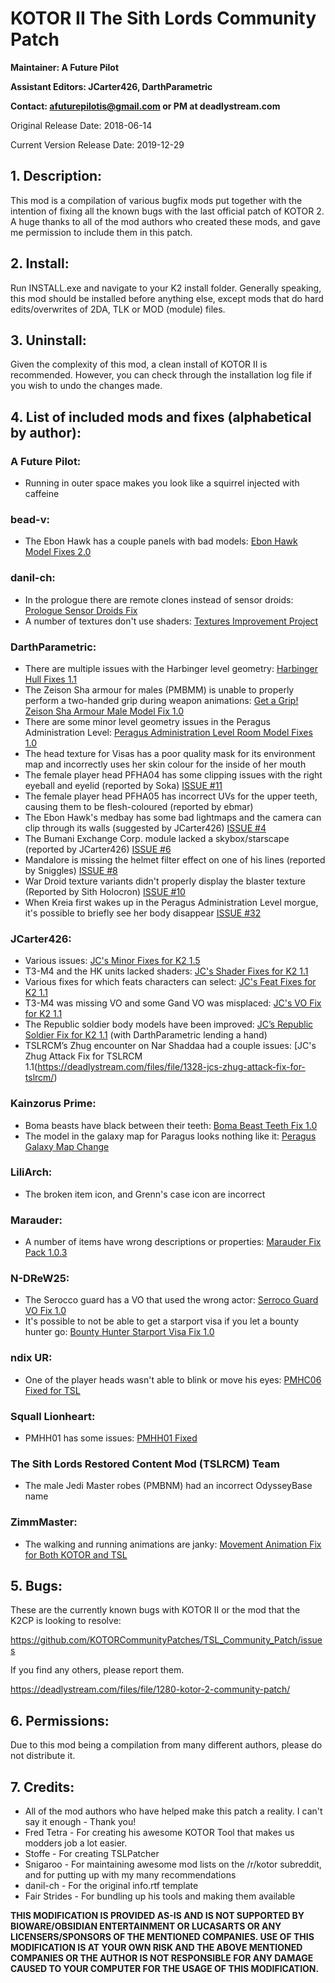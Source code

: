 # KOTOR II The Sith Lords Community Patch
**Maintainer: A Future Pilot**

**Assistant Editors: JCarter426, DarthParametric**

**Contact: afuturepilotis@gmail.com or PM at deadlystream.com**

Original Release Date: 2018-06-14

Current Version Release Date: 2019-12-29

## 1. Description:
This mod is a compilation of various bugfix mods put together with the intention of fixing all the known bugs with the last official patch of KOTOR 2. A huge thanks to all of the mod authors who created these mods, and gave me permission to include them in this patch.

## 2. Install:
Run INSTALL.exe and navigate to your K2 install folder. Generally speaking, this mod should be installed before anything else, except mods that do hard edits/overwrites of 2DA, TLK or MOD (module) files.

## 3. Uninstall:
Given the complexity of this mod, a clean install of KOTOR II is recommended. However, you can check through the installation log file if you wish to undo the changes made.

## 4. List of included mods and fixes (alphabetical by author):
### A Future Pilot:
* Running in outer space makes you look like a squirrel injected with caffeine

### bead-v:
* The Ebon Hawk has a couple panels with bad models: [Ebon Hawk Model Fixes 2.0](https://deadlystream.com/files/file/1033-ebon-hawk-model-fixes/)

### danil-ch:
* In the prologue there are remote clones instead of sensor droids: [Prologue Sensor Droids Fix](https://deadlystream.com/files/file/430-prologue-sensor-droids-fix/)
* A number of textures don't use shaders: [Textures Improvement Project](https://deadlystream.com/files/file/462-textures-improvement-project/)

### DarthParametric:
* There are multiple issues with the Harbinger level geometry: [Harbinger Hull Fixes 1.1](https://deadlystream.com/files/file/1374-harbinger-hull-fixes/)
* The Zeison Sha armour for males (PMBMM) is unable to properly perform a two-handed grip during weapon animations: [Get a Grip! Zeison Sha Armour Male Model Fix 1.0](https://deadlystream.com/files/file/1362-get-a-grip-zeison-sha-armour-male-model-fix/)
* There are some minor level geometry issues in the Peragus Administration Level: [Peragus Administration Level Room Model Fixes 1.0](https://deadlystream.com/files/file/1275-peragus-administration-level-room-model-fixes/)
* The head texture for Visas has a poor quality mask for its environment map and incorrectly uses her skin colour for the inside of her mouth
* The female player head PFHA04 has some clipping issues with the right eyeball and eyelid (reported by Soka) [ISSUE #11](https://github.com/KOTORCommunityPatches/TSL_Community_Patch/issues/11)
* The female player head PFHA05 has incorrect UVs for the upper teeth, causing them to be flesh-coloured (reported by ebmar)
* The Ebon Hawk's medbay has some bad lightmaps and the camera can clip through its walls (suggested by JCarter426) [ISSUE #4](https://github.com/KOTORCommunityPatches/TSL_Community_Patch/issues/4)
* The Bumani Exchange Corp. module lacked a skybox/starscape (reported by JCarter426) [ISSUE #6](https://github.com/KOTORCommunityPatches/TSL_Community_Patch/issues/6)
* Mandalore is missing the helmet filter effect on one of his lines (reported by Sniggles) [ISSUE #8](https://github.com/KOTORCommunityPatches/TSL_Community_Patch/issues/8)
* War Droid texture variants didn't properly display the blaster texture (Reported by Sith Holocron) [ISSUE #10](https://github.com/KOTORCommunityPatches/TSL_Community_Patch/issues/10)
* When Kreia first wakes up in the Peragus Administration Level morgue, it's possible to briefly see her body disappear [ISSUE #32](https://github.com/KOTORCommunityPatches/TSL_Community_Patch/issues/32)

### JCarter426:
* Various issues: [JC's Minor Fixes for K2 1.5](https://deadlystream.com/files/file/1215-jcs-minor-fixes-for-k2/)
* T3-M4 and the HK units lacked shaders: [JC's Shader Fixes for K2 1.1](https://deadlystream.com/files/file/1284-jcs-shader-fixes-for-k2/)
* Various fixes for which feats characters can select: [JC's Feat Fixes for K2 1.1](https://deadlystream.com/files/file/1436-jcs-feat-fixes-for-k2/)
* T3-M4 was missing VO and some Gand VO was misplaced: [JC's VO Fix for K2 1.1](https://deadlystream.com/files/file/1339-jcs-vo-fix-for-k2/)
* The Republic soldier body models have been improved: [JC’s Republic Soldier Fix for K2 1.1](https://deadlystream.com/files/file/1181-jcs-republic-soldier-fix-for-k2/) (with DarthParametric lending a hand)
* TSLRCM’s Zhug encounter on Nar Shaddaa had a couple issues: [JC's Zhug Attack Fix for TSLRCM 1.1(https://deadlystream.com/files/file/1328-jcs-zhug-attack-fix-for-tslrcm/)

### Kainzorus Prime:
* Boma beasts have black between their teeth: [Boma Beast Teeth Fix 1.0](https://deadlystream.com/files/file/338-boma-beast-teeth-fix/)
* The model in the galaxy map for Paragus looks nothing like it: [Peragus Galaxy Map Change](https://deadlystream.com/files/file/336-peragus-galaxy-map-change/)

### LiliArch:
* The broken item icon, and Grenn's case icon are incorrect

### Marauder:
* A number of items have wrong descriptions or properties: [Marauder Fix Pack 1.0.3](https://deadlystream.com/files/file/942-marauder-fix-pack/)

### N-DReW25:
* The Serocco guard has a VO that used the wrong actor: [Serroco Guard VO Fix 1.0](https://deadlystream.com/files/file/1107-serocco-guard-vo-fix/)
* It's possible to not be able to get a starport visa if you let a bounty hunter go: [Bounty Hunter Starport Visa Fix 1.0](https://deadlystream.com/files/file/1196-bounty-hunter-starport-visa-fix/)

### ndix UR:
* One of the player heads wasn't able to blink or move his eyes: [PMHC06 Fixed for TSL](https://deadlystream.com/files/file/1154-pmhc06-fixed-for-tsl/)

### Squall Lionheart:
* PMHH01 has some issues: [PMHH01 Fixed](https://deadlystream.com/files/file/439-pmhh01-fixed/)

### The Sith Lords Restored Content Mod (TSLRCM) Team
* The male Jedi Master robes (PMBNM) had an incorrect OdysseyBase name

### ZimmMaster:
* The walking and running animations are janky: [Movement Animation Fix for Both KOTOR and TSL](https://deadlystream.com/files/file/465-movement-animation-fix-for-both-kotor-and-tsl/)

## 5. Bugs:
These are the currently known bugs with KOTOR II or the mod that the K2CP is looking to resolve:

https://github.com/KOTORCommunityPatches/TSL_Community_Patch/issues

If you find any others, please report them.

https://deadlystream.com/files/file/1280-kotor-2-community-patch/

## 6. Permissions:
Due to this mod being a compilation from many different authors, please do not distribute it. 

## 7. Credits:
* All of the mod authors who have helped make this patch a reality. I can't say it enough - Thank you!
* Fred Tetra - For creating his awesome KOTOR Tool that makes us modders job a lot easier.
* Stoffe - For creating TSLPatcher
* Snigaroo - For maintaining awesome mod lists on the /r/kotor subreddit, and for putting up with my many recommendations
* danil-ch - For the original info.rtf template
* Fair Strides - For bundling up his tools and making them available

**THIS MODIFICATION IS PROVIDED AS-IS AND IS NOT SUPPORTED BY BIOWARE/OBSIDIAN ENTERTAINMENT OR LUCASARTS OR ANY LICENSERS/SPONSORS OF THE MENTIONED COMPANIES. USE OF THIS MODIFICATION IS AT YOUR OWN RISK AND THE ABOVE MENTIONED COMPANIES OR THE AUTHOR IS NOT RESPONSIBLE FOR ANY DAMAGE CAUSED TO YOUR COMPUTER FOR THE USAGE OF THIS MODIFICATION.**
